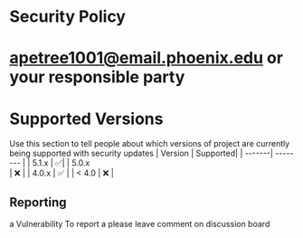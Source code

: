 # Security Policy
#   <apetree1001@email.phoenix.edu> or your responsible party 
# Supported Versions
Use this section to tell people about which 
versions of project are
currently
being supported with 
security
updates | Version 
| Supported|
| -------|
-------- |
| 5.1.x | 
:white_check_mark:|
| 5.0.x  
| :x:   |
| 4.0.x   | 
:white_check_mark: |
| < 4.0 
| :x:   |

## Reporting 
a
             Vulnerability
To report 
           a 
please leave comment on discussion board 
